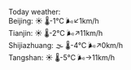 Today weather:  
Beijing: ☀️ 🌡️-1°C 🌬️↙1km/h  
Tianjin: ☀️ 🌡️-2°C 🌬️↗11km/h  
Shijiazhuang: 🌫  🌡️-4°C 🌬️↗0km/h  
Tangshan: ☀️ 🌡️-5°C 🌬️→11km/h  
